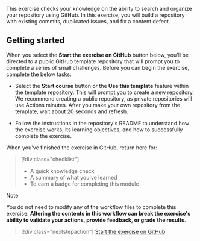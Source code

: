 This exercise checks your knowledge on the ability to search and organize your repository using GitHub. In this exercise, you will build a repository with existing commits, duplicated issues, and fix a content defect.

## Getting started

When you select the **Start the exercise on GitHub** button below, you'll be directed to a public GitHub template repository that will prompt you to complete a series of small challenges. Before you can begin the exercise, complete the below tasks:

- Select the **Start course** button or the **Use this template** feature within the template repository. This will prompt you to create a new repository. We recommend creating a public repository, as private repositories will use Actions minutes. After you make your own repository from the template, wait about 20 seconds and refresh.

- Follow the instructions in the repository's README to understand how the exercise works, its learning objectives, and how to successfully complete the exercise.

When you've finished the exercise in GitHub, return here for:

> [!div class="checklist"]
> * A quick knowledge check 
> * A summary of what you've learned
> * To earn a badge for completing this module

>[!Note] 
> You do not need to modify any of the workflow files to complete this exercise.
> **Altering the contents in this workflow can break the exercise's ability to validate your actions, provide feedback, or grade the results**.

> [!div class="nextstepaction"]
> [Start the exercise on GitHub](https://github.com/skills/connect-the-dots?azure-portal=true)
